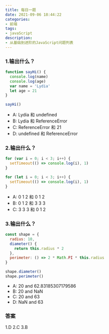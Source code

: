```yaml
---
title: 每日一题
date: 2021-09-06 18:44:22
categories:
- 前端
tags:
- javaScript
description: 
- 从基础到进阶的JavaScript问题列表
---
```


### 1.输出什么？

```javaScript
function sayHi() {
  console.log(name)
  console.log(age)
  var name = 'Lydia'
  let age = 21
}

sayHi()

```
- A: Lydia 和 undefined
- B: Lydia 和 ReferenceError
- C: ReferenceError 和 21
- D: undefined 和 ReferenceError

### 2.输出什么？

```javaScript
for (var i = 0; i < 3; i++) {
  setTimeout(() => console.log(i), 1)
}

for (let i = 0; i < 3; i++) {
  setTimeout(() => console.log(i), 1)
}

```
- A: 0 1 2 和 0 1 2
- B: 0 1 2 和 3 3 3
- C: 3 3 3 和 0 1 2

### 3.输出什么？

```javaScript
const shape = {
  radius: 10,
  diameter() {
    return this.radius * 2
  },
  perimeter: () => 2 * Math.PI * this.radius
}

shape.diameter()
shape.perimeter()

```
- A: 20 and 62.83185307179586
- B: 20 and NaN
- C: 20 and 63
- D: NaN and 63


### 答案
1.D 2.C 3.B
